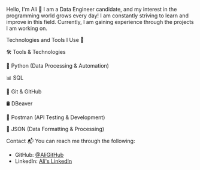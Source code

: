 Hello, I'm Ali 👋
I am a Data Engineer candidate, and my interest in the programming world grows every day! I am constantly striving to learn and improve in this field. Currently, I am gaining experience through the projects I am working on.

Technologies and Tools I Use 🚀

🛠️ Tools & Technologies

🐍 Python (Data Processing & Automation)

📊 SQL

🐙 Git & GitHub

🛢️ DBeaver

📮 Postman (API Testing & Development)

📂 JSON (Data Formatting & Processing)


Contact 📬
You can reach me through the following:

- GitHub: [@AliGitHub](https://github.com/aliicagan)
- LinkedIn: [Ali's LinkedIn](https://www.linkedin.com/in/ali-%C3%A7a%C4%9Fan-463413195/)



